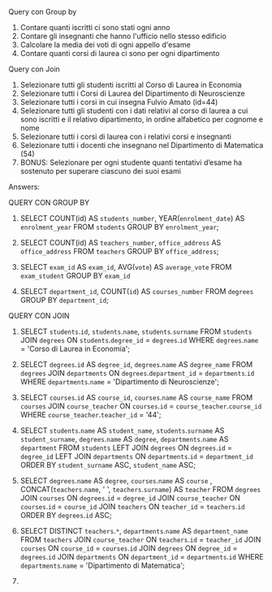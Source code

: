 Query con Group by
1. Contare quanti iscritti ci sono stati ogni anno
2. Contare gli insegnanti che hanno l'ufficio nello stesso edificio
3. Calcolare la media dei voti di ogni appello d'esame
4. Contare quanti corsi di laurea ci sono per ogni dipartimento


Query con Join
1. Selezionare tutti gli studenti iscritti al Corso di Laurea in Economia
2. Selezionare tutti i Corsi di Laurea del Dipartimento di Neuroscienze
3. Selezionare tutti i corsi in cui insegna Fulvio Amato (id=44)
4. Selezionare tutti gli studenti con i dati relativi al corso di laurea a cui sono iscritti e il relativo dipartimento, in ordine alfabetico per cognome e nome
5. Selezionare tutti i corsi di laurea con i relativi corsi e insegnanti
6. Selezionare tutti i docenti che insegnano nel Dipartimento di Matematica (54)
7. BONUS: Selezionare per ogni studente quanti tentativi d’esame ha sostenuto per superare ciascuno dei suoi esami


Answers:

QUERY CON GROUP BY

1)
    SELECT COUNT(id) AS `students_number`, YEAR(`enrolment_date`) AS `enrolment_year` 
    FROM `students` 
    GROUP BY `enrolment_year`;

2)
    SELECT COUNT(id) AS `teachers_number`, `office_address` AS `office_address` 
    FROM `teachers` 
    GROUP BY `office_address`;

3)
    SELECT `exam_id` AS `exam_id`, 
    AVG(`vote`) AS `average_vote` 
    FROM `exam_student` 
    GROUP BY `exam_id`

4)
    SELECT `department_id`, 
    COUNT(`id`) AS `courses_number` 
    FROM `degrees` 
    GROUP BY `department_id`;



QUERY CON JOIN

1)
    SELECT `students`.`id`, `students`.`name`, `students`.`surname`
    FROM `students`
    JOIN `degrees` ON `students`.`degree_id` = `degrees`.`id`
    WHERE `degrees`.`name` = 'Corso di Laurea in Economia';

2) 
    SELECT `degrees`.`id` AS `degree_id`, `degrees`.`name` AS `degree_name` 
    FROM `degrees`
    JOIN `departments` ON `degrees`.`department_id` = `departments`.`id`
    WHERE `departments`.`name` = 'Dipartimento di Neuroscienze';

3)
    SELECT `courses`.`id` AS `course_id`, `courses`.`name` AS `course_name`
    FROM `courses`
    JOIN `course_teacher` ON `courses`.`id` = `course_teacher`.`course_id`
    WHERE `course_teacher`.`teacher_id` = '44';

4)
    SELECT 
    `students`.`name` AS `student_name`, 
    `students`.`surname` AS `student_surname`,
    `degrees`.`name` AS `degree`,
    `departments`.`name` AS `department`
    FROM `students`
    LEFT JOIN `degrees` ON `degrees`.`id` = `degree_id`
    LEFT JOIN `departments` ON `departments`.`id` = `department_id`
    ORDER BY `student_surname` ASC, `student_name` ASC;

5)
    SELECT `degrees`.`name` AS `degree`,
    `courses`.`name` AS `course` , 
    CONCAT(`teachers`.`name`, ' ', `teachers`.`surname`) AS `teacher`
    FROM `degrees`
    JOIN `courses` ON `degrees`.`id` = `degree_id`
    JOIN `course_teacher` ON `courses`.`id` = `course_id`
    JOIN `teachers` ON `teacher_id` = `teachers`.`id`
    ORDER BY `degrees`.`id` ASC;

6)
    SELECT DISTINCT `teachers`.`*`,
    `departments`.`name` AS `department_name`
    FROM `teachers`
    JOIN `course_teacher` ON `teachers`.`id` = `teacher_id`
    JOIN `courses` ON `course_id` = `courses`.`id`
    JOIN `degrees` ON `degree_id` = `degrees`.`id`
    JOIN `departments` ON `department_id` = `departments`.`id`
    WHERE `departments`.`name` = 'Dipartimento di Matematica';

7)
    